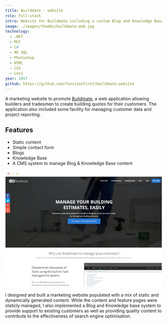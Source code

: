 ```yaml
---
title: Buildmate - website
role: Full-stack
intro: Website for Buildmate including a custom Blog and Knowledge Base system.
image: ./images/thumbs/buildmate-web.jpg
technology:
  - .NET
  - MVC
  - C#
  - MS SQL
  - Photoshop
  - HTML
  - CSS
  - Less
year: 2017
github: https://github.com/functionfirst/buildmate-website
---
```


A marketing website to promote [Buildmate](/buildmate), a web application allowing builders and tradesmen to create building quotes for their customers. The application also included some facility for managing customer data and project reporting.

## Features

- Static content
- Simple contact form
- Blogs
- Knowledge Base
- A CMS system to manage Blog & Knowledge Base content

[![Screenshot of the Get Buildmate website](./images/getbuildmate.jpg)](./images/getbuildmate.jpg)

I designed and built a marketing website populated with a mix of static and dynamically generated content. While the content and feature pages were staticly managed, I also implemented a Blog and Knowledge base system to provide support to existing customers as well as providing quality content to contribute to the effectiveness of search engine optimisation.
